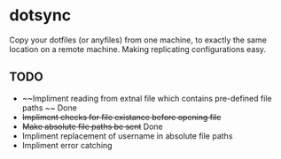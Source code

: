 dotsync
=======

Copy your dotfiles (or anyfiles) from one machine, to exactly the same location on a remote machine. Making replicating configurations easy.


TODO
--------
* ~~Impliment reading from extnal file which contains pre-defined file paths ~~ Done
* ~~Impliment checks for file existance before opening file~~
* ~~Make absolute file paths be sent~~ Done
* Impliment replacement of username in absolute file paths
* Impliment error catching
